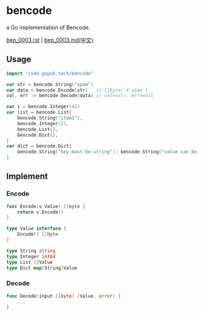 # bencode
a Go implementation of Bencode.

[bep_0003.rst](https://github.com/bittorrent/bittorrent.org/blob/master/beps/bep_0003.rst) | [bep_0003.md(中文)](https://github.com/pub-go/bep/bep_0003.md)

## Usage
```go
import "code.gopub.tech/bencode"

var str = bencode.String("spam")
var data = bencode.Encode(str)   // []byte(`4:spam`)
val, err := bencode.Decode(data) // val==str, err==nil

var i = bencode.Integer(42)
var list = bencode.List{
    bencode.String("item1"),
    bencode.Integer(2),
    bencode.List{},
    bencode.Dict{},
}
var dict = bencode.Dict{
    bencode.String("key-must-be-string"): bencode.String("value can be any bencode.Value"),
}
```

## Implement

### Encode
```go
func Encode(v Value) []byte {
	return v.Encode()
}

type Value interface {
	Encode() []byte
}

type String string
type Integer int64
type List []Value
type Dict map[String]Value

```

### Decode
```go
func Decode(input []byte) (Value, error) {
    ...
}
```
